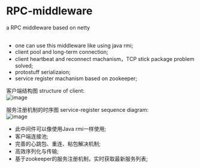 # RPC-middleware
a  RPC middleware based on netty<br>
<br>
- one can use this middleware like using java rmi;
- client pool and long-term connection; 
- client heartbeat and reconnect machanism，TCP stick package problem solved;
- protostuff serializaion;
- service register machanism based on zookeeper;


客户端结构图 structure of client:<br>
![image](https://github.com/burhanxz/RPC-middleware/blob/master/client%E7%BB%93%E6%9E%84.png)<br>

服务注册机制的时序图 service-register sequence diagram:<br>
![image](https://github.com/burhanxz/RPC-middleware/blob/master/%E6%9C%8D%E5%8A%A1%E6%B3%A8%E5%86%8C%E7%9A%84%E6%97%B6%E5%BA%8F%E5%9B%BE.png)<br>
- 此中间件可以像使用Java rmi一样使用;
- 客户端连接池; 
- 完善的心跳包、重连、粘包解决机制;
- 高效序列化与传输;
- 基于zookeeper的服务注册机制，实时获取最新服务列表;


